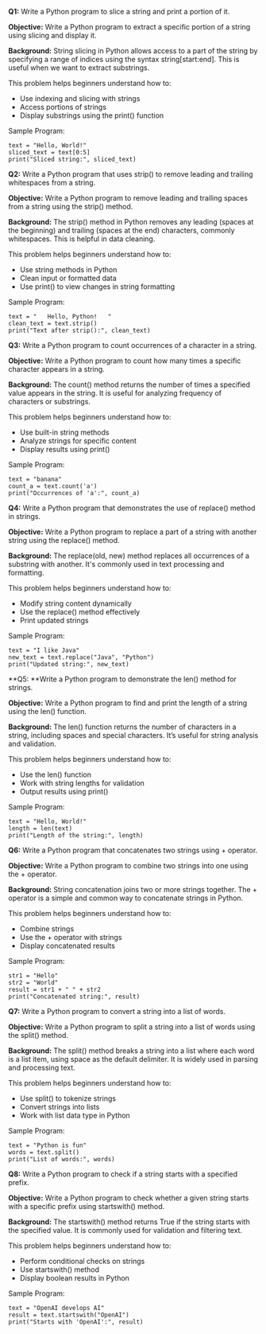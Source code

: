 **Q1:** Write a Python program to slice a string and print a portion of it.

**Objective:**
Write a Python program to extract a specific portion of a string using slicing and display it.

**Background:**
String slicing in Python allows access to a part of the string by specifying a range of indices using the syntax string[start:end]. This is useful when we want to extract substrings.

This problem helps beginners understand how to:
* Use indexing and slicing with strings
* Access portions of strings
* Display substrings using the print() function

Sample Program:

```
text = "Hello, World!"
sliced_text = text[0:5]
print("Sliced string:", sliced_text)
```

**Q2:** Write a Python program that uses strip() to remove leading and trailing whitespaces from a string.

**Objective:**
Write a Python program to remove leading and trailing spaces from a string using the strip() method.

**Background:**
The strip() method in Python removes any leading (spaces at the beginning) and trailing (spaces at the end) characters, commonly whitespaces. This is helpful in data cleaning.

This problem helps beginners understand how to:
* Use string methods in Python
* Clean input or formatted data
* Use print() to view changes in string formatting

Sample Program:

```
text = "   Hello, Python!   "
clean_text = text.strip()
print("Text after strip():", clean_text)
```

**Q3:** Write a Python program to count occurrences of a character in a string.

**Objective:**
Write a Python program to count how many times a specific character appears in a string.

**Background:**
The count() method returns the number of times a specified value appears in the string. It is useful for analyzing frequency of characters or substrings.

This problem helps beginners understand how to:
* Use built-in string methods
* Analyze strings for specific content
* Display results using print()

Sample Program:

```
text = "banana"
count_a = text.count('a')
print("Occurrences of 'a':", count_a)
```

**Q4:** Write a Python program that demonstrates the use of replace() method in strings.

**Objective:**
Write a Python program to replace a part of a string with another string using the replace() method.

**Background:**
The replace(old, new) method replaces all occurrences of a substring with another. It's commonly used in text processing and formatting.

This problem helps beginners understand how to:
* Modify string content dynamically
* Use the replace() method effectively
* Print updated strings

Sample Program:

```
text = "I like Java"
new_text = text.replace("Java", "Python")
print("Updated string:", new_text)
```

**Q5: **Write a Python program to demonstrate the len() method for strings.

**Objective:**
Write a Python program to find and print the length of a string using the len() function.

**Background:**
The len() function returns the number of characters in a string, including spaces and special characters. It’s useful for string analysis and validation.

This problem helps beginners understand how to:
* Use the len() function
* Work with string lengths for validation
* Output results using print()

Sample Program:

```
text = "Hello, World!"
length = len(text)
print("Length of the string:", length)
```

**Q6:** Write a Python program that concatenates two strings using + operator.

**Objective:**
Write a Python program to combine two strings into one using the + operator.

**Background:**
String concatenation joins two or more strings together. The + operator is a simple and common way to concatenate strings in Python.

This problem helps beginners understand how to:
* Combine strings
* Use the + operator with strings
* Display concatenated results

Sample Program:

```
str1 = "Hello"
str2 = "World"
result = str1 + " " + str2
print("Concatenated string:", result)
```

**Q7:** Write a Python program to convert a string into a list of words.

**Objective:**
Write a Python program to split a string into a list of words using the split() method.

**Background:**
The split() method breaks a string into a list where each word is a list item, using space as the default delimiter. It is widely used in parsing and processing text.

This problem helps beginners understand how to:
* Use split() to tokenize strings
* Convert strings into lists
* Work with list data type in Python

Sample Program:

```
text = "Python is fun"
words = text.split()
print("List of words:", words)
```

**Q8:** Write a Python program to check if a string starts with a specified prefix.

**Objective:**
Write a Python program to check whether a given string starts with a specific prefix using startswith() method.

**Background:**
The startswith() method returns True if the string starts with the specified value. It is commonly used for validation and filtering text.

This problem helps beginners understand how to:
* Perform conditional checks on strings
* Use startswith() method
* Display boolean results in Python

Sample Program:

```
text = "OpenAI develops AI"
result = text.startswith("OpenAI")
print("Starts with 'OpenAI':", result)
```
